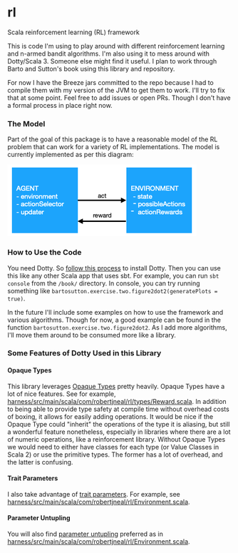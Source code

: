 # rl
Scala reinforcement learning (RL) framework

This is code I'm using to play around with different reinforcement learning and n-armed bandit algorithms.
I'm also using it to mess around with Dotty/Scala 3. Someone else might find it useful. I plan to work through 
Barto and Sutton's book using this library and repository.

For now I have the Breeze jars committed to the repo because I had to compile them with my version of the JVM 
to get them to work. I'll try to fix that at some point. Feel free to add issues or open PRs. Though I don't 
have a formal process in place right now.

### The Model

Part of the goal of this package is to have a reasonable model of the RL problem that can work for a variety of RL implementations. The model is currently implemented as per this diagram:

![RL Model](https://github.com/robertjneal/rl/blob/master/model.png?raw=true)

### How to Use the Code

You need Dotty. So [follow this process](https://dotty.epfl.ch) to install Dotty. Then you can use this like 
any other Scala app that uses sbt. For example, you can run `sbt console` from the `/book/` directory. In 
console, you can try running something like `bartosutton.exercise.two.figure2dot2(generatePlots = true)`.

In the future I'll include some examples on how to use the framework and various algorithms. Though for now, a 
good example can be found in the function `bartosutton.exercise.two.figure2dot2`. As I add more algorithms, 
I'll move them around to be consumed more like a library.

### Some Features of Dotty Used in this Library

#### Opaque Types

This library leverages [Opaque Types](https://dotty.epfl.ch/docs/reference/other-new-features/opaques.html) pretty heavily. Opaque Types have a lot of nice features. See for example, [harness/src/main/scala/com/robertjneal/rl/types/Reward.scala](https://github.com/robertjneal/rl/blob/master/harness/src/main/scala/com/robertjneal/rl/types/Reward.scala). In addition to being able to provide type safety at compile time without overhead costs of boxing, it allows for easily adding operations. It would be nice if the Opaque Type could "inherit" the operations of the type it is aliasing, but still a wonderful feature nonetheless, especially in libraries where there are a lot of numeric operations, like a reinforcement library. Without Opaque Types we would need to either have classes for each type (or Value Classes in Scala 2) or use the primitive types. The former has a lot of overhead, and the latter is confusing.

#### Trait Parameters

I also take advantage of [trait parameters](https://dotty.epfl.ch/docs/reference/other-new-features/trait-parameters.html). For example, see [harness/src/main/scala/com/robertjneal/rl/Environment.scala](https://github.com/robertjneal/rl/blob/master/harness/src/main/scala/com/robertjneal/rl/Environment.scala#L5). 

#### Parameter Untupling

You will also find [parameter untupling](https://dotty.epfl.ch/docs/reference/other-new-features/parameter-untupling.html) preferred as in [harness/src/main/scala/com/robertjneal/rl/Environment.scala](https://github.com/robertjneal/rl/blob/master/harness/src/main/scala/com/robertjneal/rl/Environment.scala#L37).
